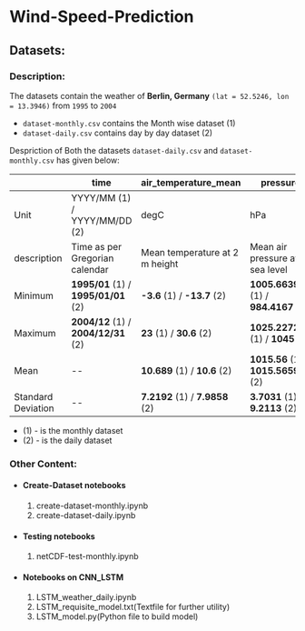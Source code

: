 # Wind-Speed-Prediction
## Datasets:

### Description:

The datasets contain the weather of **Berlin, Germany** `(lat = 52.5246, lon = 13.3946)` from `1995` to `2004`

- `dataset-monthly.csv` contains the Month wise dataset (1)
- `dataset-daily.csv` contains day by day dataset (2)

Despriction of Both the datasets `dataset-daily.csv` and `dataset-monthly.csv` has given below:

|             | time                      | air_temperature_mean | pressure | wind_direction | wind_speed |
|-------------|---------------------------|----------------------|----------|----------------|------------|
| Unit        | YYYY/MM (1) / YYYY/MM/DD (2) | degC                 | hPa      | deg            | m/s        |
| description | Time as per Gregorian calendar | Mean temperature at 2 m height | Mean air pressure at sea level | Wind direction in 10 m height | Mean wind speed at 10 m height |
| Minimum | **1995/01** (1) / **1995/01/01** (2) | **-3.6** (1) / **-13.7** (2)  | **1005.6639** (1) / **984.4167** (2)  | **7** (1) / **0** (2)     | **2.3** (1) / **0.7** (2) |
| Maximum | **2004/12** (1) / **2004/12/31** (2) | **23** (1) / **30.6** (2)     | **1025.2272** (1) / **1045** (2)      | **359** (1) / **359** (2) | **5.2** (1) / **10.3** (2) |
| Mean | --                               | **10.689** (1) / **10.6** (2) | **1015.56** (1) / **1015.565916** (2) | **225.425** (1) / **200.6731** (2) | **3.4691**(1) / **3.46367** (2) |
| Standard Deviation | --                 | **7.2192** (1) /  **7.9858** (2) | **3.7031** (1) / **9.2113** (2) | **68.5984** (1) / **90.7423** (2) | **0.5982** (1) / **1.458** (2) |

- (1) - is the monthly dataset 
- (2) - is the daily dataset

### Other Content:

- #### Create-Dataset notebooks
    1. create-dataset-monthly.ipynb
    2. create-dataset-daily.ipynb

- #### Testing notebooks
    1.  netCDF-test-monthly.ipynb

- #### Notebooks on CNN_LSTM
    1.  LSTM_weather_daily.ipynb
    2.  LSTM_requisite_model.txt(Textfile for further utility)
    3.  LSTM_model.py(Python file to build model)

